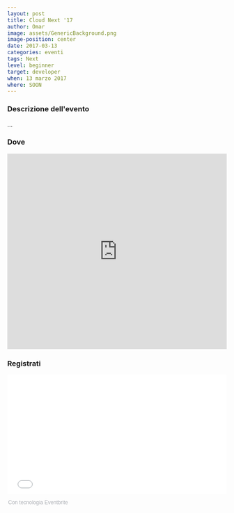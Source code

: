 ```yaml
---
layout: post
title: Cloud Next '17
author: Omar
image: assets/GenericBackground.png
image-position: center
date: 2017-03-13
categories: eventi
tags: Next
level: beginner
target: developer
when: 13 marzo 2017
where: SOON
---
```


### Descrizione dell'evento

...

### Dove

<div style="width:100%; text-align:left;">
<iframe src="https://www.google.com/maps/embed?pb=!1m18!1m12!1m3!1d2796.6330104082313!2d9.219113415736798!3d45.497334479101404!2m3!1f0!2f0!3f0!3m2!1i1024!2i768!4f13.1!3m3!1m2!1s0x4786c71ed10a476b%3A0xd2ec0047ea24ab80!2sTalent+Garden+Milano+-+Merano!5e0!3m2!1sit!2sit!4v1475008970780" style="border:0; height: 450px; width:100%" allowfullscreen></iframe>
</div>

### Registrati

<div style="width:100%; text-align:left;"><iframe src="//eventbrite.it/tickets-external?eid=31396613115&ref=etckt" frameborder="0" height="275" width="100%" vspace="0" hspace="0" marginheight="5" marginwidth="5" scrolling="auto" allowtransparency="true"></iframe><div style="font-family:Helvetica, Arial; font-size:12px; padding:10px 0 5px; margin:2px; width:100%; text-align:left;" ><a class="powered-by-eb" style="color: #ADB0B6; text-decoration: none;" target="_blank" href="http://www.eventbrite.it/">Con tecnologia Eventbrite</a></div></div>

